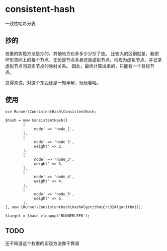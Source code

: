 # consistent-hash

一致性哈希分表

## 抄的
权重的实现方法是抄的，其他地方也多多少少抄了些。
比较大的区别就是，我把环形空间上的每个节点，无论是节点本身还是虚拟节点，均视为虚拟节点。并记录虚拟节点同真实节点的映射关系。
因此，最终计算出来的，只能有一个目标节点。

总得来说，对这个东西还是一知半解，玩玩看哈。

## 使用
```
use Runner\ConsistentHash\ConsistentHash;

$hash = new ConsistentHash([
        [
            'node' => 'node_1',
        ],
        [
            'node' => 'node_2',
            'weight' => 2,
        ],
        [
            'node' => 'node_3',
            'weight' => 3,
        ],
        [
            'node' => 'node_4',
            'weight' => 4,
        ],
        [
            'node' => 'node_5',
            'weight' => 5,
        ],
], new \Runner\ConsistentHash\HashAlgorithm\Crc32Algorithm());

$target = $hash->loopup('RUNNERLEER');

```

## TODO
还不知道这个权重的实现方法靠不靠谱